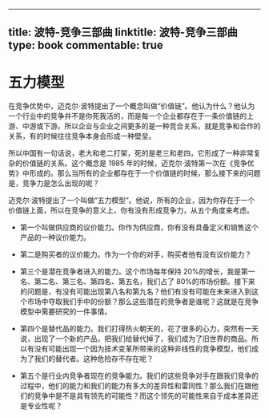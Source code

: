 
---
title: 波特-竞争三部曲
linktitle: 波特-竞争三部曲
type: book
commentable: true
---

# 五力模型

在竞争优势中，迈克尔·波特提出了一个概念叫做“价值链”。他认为什么？他认为一个行业中的竞争并不是你死我活的，而是每一个企业都存在于一条价值链的上游、中游或下游。所以企业与企业之间更多的是一种竞合关系，就是竞争和合作的关系，有的时候往往竞争本身会形成一种壁垒。

所以中国有一句话说，老大和老二打架，死的是老三和老四，它形成了一种非常复杂的价值链的关系。这个概念是 1985 年的时候，迈克尔·波特第一次在《竞争优势》中形成的。那么当所有的企业都存在于一个价值链的时候，那么接下来的问题是，竞争力是怎么出现的呢？

迈克尔·波特提出了一个叫做“五力模型”。他说，所有的企业，因为你存在于一个价值链上面，所以在竞争的意义上，你有没有形成竞争力，从五个角度来考虑。

- 第一个叫做供应商的议价能力。你作为供应商，你有没有具备定义和销售这个产品的一种议价能力。

- 第二是购买者的议价能力。作为一个你的对手，购买者他有没有议价能力？

- 第三个是潜在竞争者进入的能力。这个市场每年保持 20%的增长，我是第一名、第二名、第三名、第四名、第五名，我们占了 80%的市场份额。接下来的问题是，有没有可能出现第八名和第九名？他们有没有可能在未来进入到这个市场中夺取我们手中的份额？那么这些潜在的竞争者是谁呢？这就是在竞争模型中需要研究的一件事情。

- 第四个是替代品的能力。我们打得热火朝天的，花了很多的心力，突然有一天说，出现了一个新的产品，把我们给替代掉了，我们成为了旧世界的商品。所以有没有可能出现一个因为技术变革所带来的这种非线性的竞争模型，他们成为了我们的替代者。这种危险存不存在呢？

- 第五个是行业内竞争者现在的竞争能力。我们的这些竞争对手在跟我们竞争的过程中，他们的能力和我们的能力有多大的差异性和雷同性？那么我们在跟他们的竞争中是不是具有领先的可能性？而这个领先的可能性来自于成本差异还是专业性呢？

    